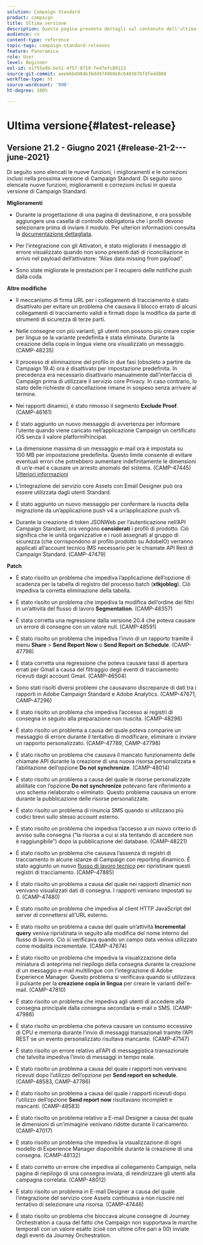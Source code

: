 ```yaml
---
solution: Campaign Standard
product: campaign
title: Ultima versione
description: Questa pagina presenta dettagli sul contenuto dell’ultima versione Campaign Standard
audience: rn
content-type: reference
topic-tags: campaign-standard-releases
feature: Panoramica
role: User
level: Beginner
exl-id: e1f55a9b-be51-4f57-8719-fed7efc89113
source-git-commit: aeeb6b4984b3bdd974960e8c6403876fdfedd886
workflow-type: ht
source-wordcount: '990'
ht-degree: 100%

---
```



# Ultima versione{#latest-release}

## Versione 21.2 - Giugno 2021 {#release-21-2---june-2021}

Di seguito sono elencati le nuove funzioni, i miglioramenti e le correzioni inclusi nella prossima versione di Campaign Standard. Di seguito sono elencate nuove funzioni, miglioramenti e correzioni inclusi in questa versione di Campaign Standard.

**Miglioramenti**

* Durante la progettazione di una pagina di destinazione, è ora possibile aggiungere una casella di controllo obbligatoria che i profili devono selezionare prima di inviare il modulo. Per ulteriori informazioni consulta la [documentazione dettagliata](../../channels/using/managing-landing-page-form-data.md#agreement-checkbox).

* Per l’integrazione con gli Attivatori, è stato migliorato il messaggio di errore visualizzato quando non sono presenti dati di riconciliazione in arrivo nel payload dell’attivatore: “Alias data missing from payload”.

* Sono state migliorate le prestazioni per il recupero delle notifiche push dalla coda.

**Altre modifiche**

* Il meccanismo di firma URL per i collegamenti di tracciamento è stato disattivato per evitare un problema che causava il blocco errato di alcuni collegamenti di tracciamento validi e firmati dopo la modifica da parte di strumenti di sicurezza di terze parti.

* Nelle consegne con più varianti, gli utenti non possono più creare copie per lingua se la variante predefinita è stata eliminata. Durante la creazione della copia in lingua viene ora visualizzato un messaggio. (CAMP-48235)

* Il processo di eliminazione del profilo in due fasi (obsoleto a partire da Campaign 19.4) ora è disattivato per impostazione predefinita. In precedenza era necessario disattivarlo manualmente dall’interfaccia di Campaign prima di utilizzare il servizio core Privacy. In caso contrario, lo stato delle richieste di cancellazione rimane in sospeso senza arrivare al termine.

* Nei rapporti dinamici, è stato rimosso il segmento **Exclude Proof**. (CAMP-46161)

* È stato aggiunto un nuovo messaggio di avvertenza per informare l’utente quando viene caricato nell’applicazione Campaign un certificato iOS senza il valore platformPrincipal.

* La dimensione massima di un messaggio e-mail ora è impostata su 100 MB per impostazione predefinita. Questo limite consente di evitare eventuali errori che potrebbero aumentare indefinitamente le dimensioni di un’e-mail e causare un arresto anomalo del sistema. (CAMP-47445) [Ulteriori informazioni](../../sending/using/design-and-personalize.md#email-size)

* L’integrazione del servizio core Assets con Email Designer può ora essere utilizzata dagli utenti Standard.

* È stato aggiunto un nuovo messaggio per confermare la riuscita della migrazione da un’applicazione push v4 a un’applicazione push v5.

* Durante la creazione di token JSONWeb per l’autenticazione nell’API Campaign Standard, ora vengono **considerati** i profili di prodotto. Ciò significa che le unità organizzative e i ruoli assegnati al gruppo di sicurezza (che corrispondono al profilo prodotto su AdobeIO) verranno applicati all’account tecnico IMS necessario per le chiamate API Rest di Campaign Standard. (CAMP-47479)

**Patch**

* È stato risolto un problema che impediva l’applicazione dell’opzione di scadenza per la tabella di registro del processo batch (**xtkjoblog**). Ciò impediva la corretta eliminazione della tabella.

* È stato risolto un problema che impediva la modifica dell’ordine dei filtri in un’attività del flusso di lavoro **Segmentation**. (CAMP-48357)

* È stata corretta una regressione dalla versione 20.4 che poteva causare un errore di consegne con un valore null. (CAMP-48591)

* È stato risolto un problema che impediva l’invio di un rapporto tramite il menu **Share** > **Send Report Now** o **Send Report on Schedule**. (CAMP-47798)

* È stata corretta una regressione che poteva causare tassi di apertura errati per Gmail a causa del filtraggio degli eventi di tracciamento ricevuti dagli account Gmail. (CAMP-46504)

* Sono stati risolti diversi problemi che causavano discrepanze di dati tra i rapporti in Adobe Campaign Standard e Adobe Analytics. (CAMP-47671, CAMP-47296)

* È stato risolto un problema che impediva l’accesso ai registri di consegna in seguito alla preparazione non riuscita. (CAMP-48296)

* È stato risolto un problema a causa del quale poteva comparire un messaggio di errore durante il tentativo di modificare, eliminare o inviare un rapporto personalizzato. (CAMP-47789, CAMP-47798)

* È stato risolto un problema che causava il mancato funzionamento delle chiamate API durante la creazione di una nuova risorsa personalizzata e l’abilitazione dell’opzione **Do not synchronize**. (CAMP-48014)

* È stato risolto un problema a causa del quale le risorse personalizzate abilitate con l’opzione **Do not synchronize** potevano fare riferimento a uno schema rielaborato o eliminato. Questo problema causava un errore durante la pubblicazione delle risorse personalizzate.

* È stato risolto un problema di rinuncia SMS quando si utilizzano più codici brevi sullo stesso account esterno.

* È stato risolto un problema che impediva l’accesso a un nuovo criterio di avviso sulla consegna (“la risorsa a cui si sta tentando di accedere non è raggiungibile”) dopo la pubblicazione del database. (CAMP-48221)

* È stato risolto un problema che causava l’assenza di registri di tracciamento in alcune istanze di Campaign con reporting dinamico. È stato aggiunto un nuovo [flusso di lavoro tecnico](../../administration/using/technical-workflows.md) per ripristinare questi registri di tracciamento. (CAMP-47885)

* È stato risolto un problema a causa del quale nei rapporti dinamici non venivano visualizzati dati di consegna. I rapporti venivano impostati su 0. (CAMP-47480)

* È stato risolto un problema che impediva al client HTTP JavaScript del server di connettersi all’URL esterno.

* È stato risolto un problema a causa del quale un’attività **Incremental query** veniva ripristinata in seguito alla modifica del nome interno del flusso di lavoro. Ciò si verificava quando un campo data veniva utilizzato come modalità incrementale. (CAMP-47674)

* È stato risolto un problema che impediva la visualizzazione della miniatura di anteprima nel riepilogo della consegna durante la creazione di un messaggio e-mail multilingue con l’integrazione di Adobe Experience Manager. Questo problema si verificava quando si utilizzava il pulsante per la **creazione copia in lingua** per creare le varianti dell’e-mail. (CAMP-47810)

* È stato risolto un problema che impediva agli utenti di accedere alla consegna principale dalla consegna secondaria e-mail o SMS. (CAMP-47986)

* È stato risolto un problema che poteva causare un consumo eccessivo di CPU e memoria durante l’invio di messaggi transazionali tramite l’API REST se un evento personalizzato risultava mancante. (CAMP-47147)

* È stato risolto un errore relativo all’API di messaggistica transazionale che talvolta impediva l’invio di messaggi in tempo reale.

* È stato risolto un problema a causa del quale i rapporti non venivano ricevuti dopo l’utilizzo dell’opzione per **Send report on schedule**. (CAMP-48583, CAMP-47786)

* È stato risolto un problema a causa del quale i rapporti ricevuti dopo l’utilizzo dell’opzione **Send report now** risultavano incompleti e mancanti. (CAMP-48583)

* È stato risolto un problema relativo a E-mail Designer a causa del quale le dimensioni di un’immagine venivano ridotte durante il caricamento. (CAMP-47017)

* È stato risolto un problema che impediva la visualizzazione di ogni modello di Experience Manager disponibile durante la creazione di una consegna. (CAMP-48132)

* È stato corretto un errore che impediva al collegamento Campaign, nella pagina di riepilogo di una consegna inviata, di reindirizzare gli utenti alla campagna correlata. (CAMP-48012)

* È stato risolto un problema in E-mail Designer a causa del quale l’integrazione del servizio core Assets continuava a non riuscire nel tentativo di selezionare una risorsa. (CAMP-47446)

* È stato risolto un problema che bloccava alcune consegne di Journey Orchestration a causa del fatto che Campaign non supportava le marche temporali con un valore esatto (cioè con ultime cifre pari a 00) inviate dagli eventi da Journey Orchestration.

